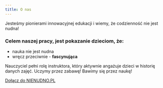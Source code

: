 ```yaml
---
title: O nas
---
```


Jesteśmy pionierami innowacyjnej edukacji i wiemy, że codzienność nie jest nudna! 

### Celem naszej pracy, jest pokazanie dzieciom, że:

* nauka nie jest nudna
* wręcz przeciwnie - **fascynująca**

Nauczyciel pełni rolę instruktora, który aktywnie angażuje dzieci w historię danych zajęć. Uczymy przez zabawę! Bawimy się przez naukę! 

[Dołącz do NIENUDNO.PL](mailto:kontakt@nienudno.pl)
